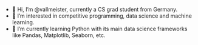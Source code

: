 - 👋 Hi, I’m @vallmeister, currently a CS grad student from Germany.
- 👀 I’m interested in competitive programming, data science and machine learning.
- 🌱 I’m currently learning Python with its main data science frameworks like Pandas, Matplotlib, Seaborn, etc.


<!---
vallmeister/vallmeister is a ✨ special ✨ repository because its `README.md` (this file) appears on your GitHub profile.
You can click the Preview link to take a look at your changes.
- 💞️ I’m looking to collaborate on ...
- 📫 How to reach me ...
--->
